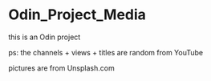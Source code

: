 # Odin_Project_Media
this is an Odin project

ps: the channels + views + titles are random from YouTube 

pictures are from Unsplash.com 

